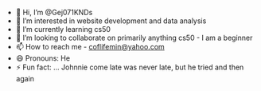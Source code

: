 - 👋 Hi, I’m @Gej071KNDs
- 👀 I’m interested in website development and data analysis
- 🌱 I’m currently learning cs50
- 💞️ I’m looking to collaborate on primarily anything cs50 - I am a beginner
- 📫 How to reach me - coflifemin@yahoo.com
- 😄 Pronouns: He
- ⚡ Fun fact: ... Johnnie come late was never late, but he tried and then again

<!---
Gej071KNDs/Gej071KNDs is a ✨ special ✨ repository because its `README.md` (this file) appears on your GitHub profile.
You can click the Preview link to take a look at your changes.
--->
